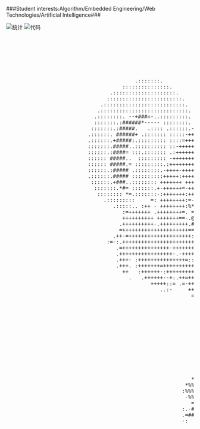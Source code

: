 ###Student interests:Algorithm/Embedded Engineering/Web Technologies/Artificial Intelligence###

![统计](https://github-readme-stats.vercel.app/api?username=2scotoyoumu&show_icons=true)
![代码](https://github-readme-stats.vercel.app/api/top-langs?username=2scotoyoumu&show_icons=true)

<pre>
                                                                                                                                                                     
                                                                                                                                                                     
                                                                                                                                                                     
                                                                                                                                                                     
                                                                                                                                                                     
                                                                                                          .:::::::::                                                 
                                                                                                       :::::::::::::::                                               
                                         .:::::::.                                                   ::::::::::::::::::.                                             
                                     :::::::::::::::.                                               .:::::::::::::::::::.                                            
                                 .::::::::::::::::::::.                                            .:::::::::::::::::::::.                                           
                                ::::::::::::::::::::::::.                :-                        :::::::::::::::::::::::.                                          
                              .::::::::::::::::::::::::::.            .:++-   ::++++++++++++-::   .:::::::::.  -===- .:::::                                          
                             .::::::::::::::::::::::::::::.         -+++++=-+++++++++++++++++++++=.::::::. .::::: ###* ::::.                                         
                            .::::::::. --+###=-..:::::::::.   .::-+++++++++++++++++++++++++++++++++=...:: .:::::::.=###.::::                                         
                            :::::::.:######*----- ::::::::. +++++++++++++++++++++++++++++++++++++++++++++  :::::::: ###-::::.                                        
                           :::::::.:#####.   .:::: .::::::.-++++++++++++++++++++++++++++++++++++++++++++++++- .::.:.###-::::.                                        
                          .::::::. ######+ .::::::: :::::-++++++++++++++++++++++++++++++++++++++++++++++++++++- :.  ###-::::.                                        
                          .::::::.+#####:.::::::::: ::::=+++++++++++++++++++++++++++++++++++-+++++++++++++++++++-. #### ::::.                                        
                          :::::::.#####..:::::::::: ::-+++++++++++++:++++++++++++++++++++++++-:++++*+++++++++++++= ##=.:::::.                                        
                          ::::::.:####= :::.::::::: .:++++++++++++..++++++++++++++++++++++++++..++*****++++++++++++:..::::::.                                        
                          :::::: #####..  ::::::::: -+++++++++++=.*.++++++++++++++++++++++++++= =******+++++++++++++ ::::::.                                         
                          :::::: #####.= :::::::::.:++++++++++++.#+-+++++++++++++++++++++++++.+.:++++++++++++++++:+++:=.:.                                           
                          ::::::.:##### .::::::::.-++++-+++++++:+#*.+++++++++++++++++++++++++:=.# =+=-:++-=++++++:+++:++                                             
                          .::::::.##### ::::::::::+++++:+++++++.#%#.+++++++++++++++++++++++++=-.##:++.++++ ++++++ +++:+++:                                           
                           ::::::.+###..:::::::: +++++++ +++++=+#: + =++.=+++++++++++++++++++- ####.+.++++.-+++++: ++:++++                                           
                            :::::::.*#= :::::::.+-++++++=-++++.+%%%##.-+. +++++++++++++++++++ +####:      ::++++-:+:+.++++=                                          
                             :::::::: *=.:::::::-:+++++++:++++.#%%%%%##.-*+=+++++++ ++++++++.@@#       .#@@#++++ +++ :+++++:                                         
                               .:::::::::     =: ++++++++:=-++.#%%%%##*      -++++++:++++++.%@@#       -%@@#+++-++++++++   +                                         
                                  .:::::.. :++ - ++++++++:%*.=-        *@@@%@@@. ===:+++-.#%%@@# ...........+++:+++++++.                                             
                                     :=+++++++ .++++++++=. =:=+         ##+ @@@%%%%#%..%%%%%%@@#...........:++ ++++++-                                               
                                     ++++++++++ +++++++==-.@@@# ........... #@@%%%%%%%%%%%%%%%@%::::::::::::+ +++++=                                                 
                                    .++++++++++-.+++++++++.#@@#............ #@%%%%%%%%%%%%%%%%%@@ :::::::: =%*:++++++                                                
                                    =+++++++++++++++++++++==@@@:::::::::::: @@%%%%%%%%%%%%%%%%%%@# ::::::::@%%%.+++++++                                              
                                  .++-=++++++++++++++++++++:+@@@:::::::::::.@@%%%%%%%%%%%%%%%%%%%%%#:....=%%%###::++++++                                             
                                :=-:.+++++++++++++++++++++++==@@@+ :::::::.%%%%%%%%%%%%%%%%%%%%%%%%%%%%%%%#**####=+++++++                                            
                                   .=+++++++++++++++-+++++++++:#@@@@#----%@%%%%%%%%%%%%%%%%%%%%%%%%%%%%%%########:+++++++                                            
                                   .+++++++++++++++++-.-++++++++.-#%%%%%%%%%%%%%%%%%%%%%%%%%%%%%%%%%%%%%%%%%%+-:++:=+++++                                            
                                   .+++- :+++++++++++++++=:::  -  --*#%%%%%%%%%%%%%%%=---*:%%%%%%%%%%%%%*=::++++++ :++++                                             
                                   .+++. :+++++++=++++++++++++=-######%%%%%%%%%%%%%%-*****:%%%%%%%%*=.:++++++++++: :+++.                                             
                                     ++   :++++++-:+++++++++++++.#%%%%%%%%%%%%%%%%%%-****+*%%%%=::=+++= =++++++=    :             - :=:                              
                                       .   .++++++--+:.++=++++++=:-=#%%%%%%%%%%%%%%%*****%*-:-=+++++-. -+++++.                 :  +%%=                               
                                              +++++::= .=-+++++++.++++++++++=:: -.:-------- ..-==..   :+=:                 :.+.%%%%%%*+#:                            
                                                 ..:-     +++++++=.+++=.:+*%%%+::** * .::::.-++*%%#++++++               +%%-%%.%%%%%%%+                              
                                                           =+++++:-+.:  %%%%%%%%*+-*-%%%%%%%%%%%%%%%%%%%%..           *%%%%-%%.##%%%%%%%%.                           
                                                            :+++++++ *%%.%%%%%%%=+-*-%%%%%%%=%%%%%%%%%%%-*%+       :#%%%%%%% *%-::-####+                             
                                                              .=+++=:%%%+#% -%%%=*-*-%%%%%:==%%%%%%%%%%.#%%%%.   -%%%%%%%%%%%%***=..+:                               
                                                                    %%%%%.# *.%%-*..-:%.-++.%%%%%%%%%*+%%%%%%+ *%%%%%%%%%%%%%%%%%%%%%%                               
                                                                   *%%%%%% .:*** #%# *****#%%%%%%%%* %%%%%%%%%%%%%%%%%%%%%%%%%%%%%%%:                                
                                                                  :%%%%%%.    #%=%%%%   =%%%%%-     =%%%%%%%%%%%%%%%%%%%%%%%%%%%%#                                   
                                                                  %%%%%%+       =%%%-%=             *%%%%%%%%%%%%%%%%%%%%%%%%%                                       
                                                                 +%%%%%%+                            -%%%%%%%%%%%%%%%%%%%%.                                          
                                                                .#%%%%%%+                                :%%%%%%%%%%%%%                                              
                                                                +%%%%%%%+       - -                                                                                  
                                                               -%%%%%%%%+       :=-                                                                                  
                                                              .%%%%%%%%%        .                                                                                    
                                                             .%%%%%%%%#.                                                                                             
                                                            :%%%%%%%%%                                                                                               
                                                           *%%%%%%%%%.                                                                                               
                                                         *%%%%%%%%%%*                                                              ..                                
                                                        :%%%%%%%%%%*                                                               :                                 
                                                         -%%%%%%%%#.                                                              :.                                 
                                                           =*%%%%%#.                                                             :.                                  
                                                        :.-###----                                                              ::                                   
                                                        .=##*####.                                                            .:.                                    
                                                        -:  .##-                                                           . .:                                      
                                                                                                                           .:.                                       
                                                                                                           ..           ..:. .                                       
                                                                                                            .::::...::::.                                            
                                                                                                                                                                     
                                                                                                                                                                     
                                                                                                                                                                     
                                                                                                                                                                     
                                                                                                                   .                                                 
                                                                                                                                                                     
                                                                                                                                                                     
                                                                                                                                                                     
                                                                                                                                                                     
                                                                                                                                                                     
                                                                                                                                                                     
                                                                                                                                                                     
                                                                                                                                                                     
                                                                                                                                                                     
                                                               +*..                               ..*##+                                                             
                                                                .++.     .                   .######++.                                                              
                                                                         =                                                                                           
                                                              .**:.                                   ::                                                             
                                                               -#######=:                     .:=######*                                                             
                                                               *#---:====                      -:=-.--#%.                                                            
                                                               *%%%%%%%%%.                     %%%%%%%%%.                                                            
                                                                %%%%%%%%%.                     %%%%%%%%%.                                                            
                                                                #%%%%%%%%.                     %%%%%%%%*                                                             
                                                                .%%%%%%%%.                     %%%%%%%%+                                                             
                                                                .*%%%%%%-.                     =%%%%%-.:                                                             
                                                                -%%%%*:%%%                   #%%*==*%%%+                                                             
                                                                  :-=:                        :-%.%%%:                                                               
                                                                                                                                                                     
                                                                                                                                                                     
                                                                                                                                                                     
                                                                                                                                                                     
                                                                                                                                                                     
                                                                                                                                                                     
                                                                                                                                                                     
                                                                                                                                                                     
</pre>
